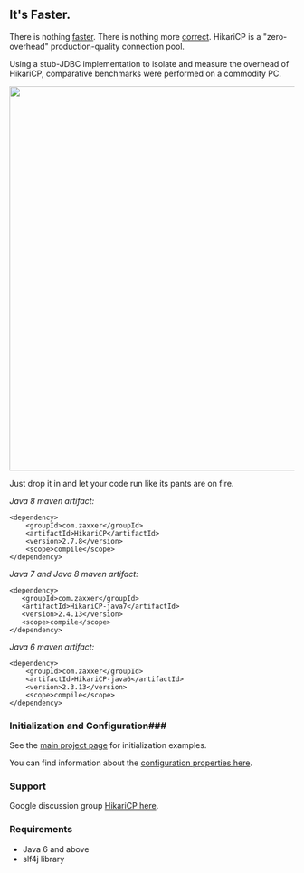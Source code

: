 ## It's Faster. ##
There is nothing [faster](https://github.com/brettwooldridge/HikariCP/wiki/Benchmarks).  There is
nothing more [correct](https://github.com/brettwooldridge/HikariCP/wiki/Correctness).  HikariCP is a "zero-overhead"
production-quality connection pool.

Using a stub-JDBC implementation to isolate and measure the overhead of HikariCP, comparative benchmarks were
performed on a commodity PC.

<a href="https://github.com/brettwooldridge/HikariCP/wiki/HikariCP-bench-2.6.0.png"><img src="https://github.com/brettwooldridge/HikariCP/wiki/HikariCP-bench-2.6.0.png" width="680"/></a>

Just drop it in and let your code run like its pants are on fire.

_Java 8 maven artifact:_

    <dependency>
        <groupId>com.zaxxer</groupId>
        <artifactId>HikariCP</artifactId>
        <version>2.7.8</version>
        <scope>compile</scope>
    </dependency>

_Java 7 and Java 8 maven artifact:_

    <dependency>
       <groupId>com.zaxxer</groupId>
       <artifactId>HikariCP-java7</artifactId>
       <version>2.4.13</version>
       <scope>compile</scope>
    </dependency>

_Java 6 maven artifact:_

    <dependency>
        <groupId>com.zaxxer</groupId>
        <artifactId>HikariCP-java6</artifactId>
        <version>2.3.13</version>
        <scope>compile</scope>
    </dependency>

### Initialization and Configuration###

See the [main project page](https://github.com/brettwooldridge/HikariCP#initialization) for initialization examples.

You can find information about the [configuration properties here](https://github.com/brettwooldridge/HikariCP#configuration-knobs-baby).

### Support ###
Google discussion group [HikariCP here](https://groups.google.com/d/forum/hikari-cp).

### Requirements ###
* Java 6 and above
* slf4j library
